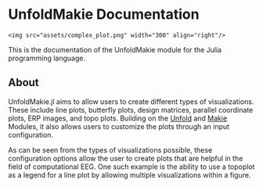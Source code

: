 # UnfoldMakie Documentation

```@raw html
<img src="assets/complex_plot.png" width="300" align="right"/>
```

This is the documentation of the UnfoldMakie module for the Julia programming language. 

## About


UnfoldMakie.jl aims to allow users to create different types of visualizations. 
These include line plots, butterfly plots, design matrices, parallel coordinate plots, ERP images, and topo plots.
Building on the [Unfold](https://github.com/unfoldtoolbox/unfold.jl/) and [Makie](https://makie.juliaplots.org/stable/) Modules, it also allows users to customize the plots through an input configuration.

As can be seen from the types of visualizations possible, these configuration options allow the user to create plots that are helpful in the field of computational EEG.
One such example is the ability to use a topoplot as a legend for a line plot by allowing multiple visualizations within a figure.


